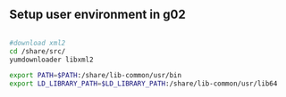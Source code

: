 


## Setup user environment in g02
```bash

#download xml2
cd /share/src/
yumdownloader libxml2

export PATH=$PATH:/share/lib-common/usr/bin
export LD_LIBRARY_PATH=$LD_LIBRARY_PATH:/share/lib-common/usr/lib64
```

